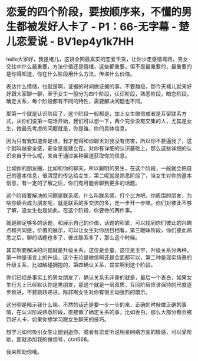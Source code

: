 # 恋爱的四个阶段，要按顺序来，不懂的男生都被发好人卡了 - P1：66-无字幕 - 楚儿恋爱说 - BV1ep4y1k7HH

hello大家好，我是褚儿，这讲全网最真实的恋爱干货，让你少走感情弯路，男女交往中什么最重要，方法价值还是情绪，这些都重要，但不是最重要的，最重要的是你得知道，你在什么阶段用什么方法，传递什么价值。

表达什么情绪，也就是啊，证据的时间做证据的事，不要越级，那今天褚儿就来好好跟大家聊一聊，至于女生一般分为四个阶段，认识阶段，熟悉阶段，暗恋阶段，确定关系，每个阶段都有不同的特性，需要解决问题也不同。

那第一个就是认识阶段了，这个阶段一般都是，加上女生微信或者是互留联系方式，从你们说第一句话开始，我们可以想一下，两个完全没有交集的人，尤其是女生，她最先考虑的问题就是，你是谁，你的具体信息。

因为只有我知道你是谁，我才觉得和你聊天对我没有伤害，所以你不要逼我了，这个就叫做安全感，安全感是建立在，对你有详细的认识基础上，那么这些详细的认识来自于什么呢，来自于通过各种渠道获取你的信息。

比如你的朋友圈，比如和你的聊天，所以聪明的男生，在这个阶段，一般就会把自己的基本信息，很清楚的传达给女生，第二呢就是熟悉阶段了，当女生对你的基本信息，有一定的了解之后，你们有可能会聊到更多的话题。

这个阶段要解决的问题是联系感，什么叫联系感，打个比方吧，你周围的朋友，为啥你俩会成为朋友呢，就是联系的多交流的多，走一步开一步嘛，你们对彼此不够了解，追女生也是如此，在这个阶段，你要做的两件事。

就是聊足够多的话题，和展示自己的价值，话题的积累，可以找到你们彼此的兴趣点和共同感，价值的展示，可以让女生对你刮目相看，第三暧昧阶段，你们彼此熟悉之后，聊的话题也多了，彼此联系多了，那么这个时候。

其实啊要解决的问题就是升级关系，这位是金童，这位是玉宇，升级关系分两种，第一种是语言上的升级，这个无论是微信啊还是金面都可以，第二种是现实场景的升级关系，比如触碰拥抱的，第四确认关系，其实啊到这个阶段。

你们已经是事实上的男女朋友了，确认关系无非差的就是，最后一个表白，如果女生行为上已经默认你是男朋友，那这个就是一层双质，互同阶层应该保持的尺度逐步推进，不要跳跃递进，除非啊女生对你有很主动强烈的暗示。

这分明是暗示我什么嘛，不然的话还是要一步一步的来，正确的时候做正确的事情，在认识阶段熟悉阶段，直接做了确定关系的事，比如表白，那么大部分都会被罚好人卡，如果你想学习跟女生聊天的技巧。

想学习如何吸引女生让她到追你，或者有恋爱听说相亲网络方面的情感，可以受帮助，那就添加我的微信号，ctxt668。

我来帮助你哦。